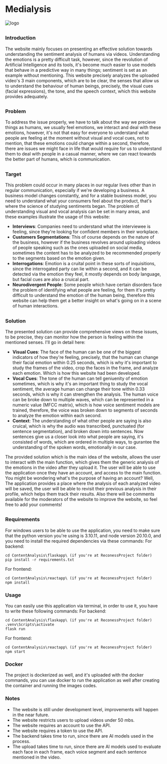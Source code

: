 # Medialysis
![logo](https://github.com/OmarAbdulhaq/ReconessProject/assets/68372273/877e0f30-ed31-438f-8baa-caad02f128f2)
##
### Introduction
The website mainly focuses on presenting an effective solution towards understanding the sentiment analysis of humans via videos. Understanding the emotions is a pretty difficult task, however, since the revolution of Artificial Intelligence and its tools, it's become much easier to use models that behave in a predictive way in many things; sentiment is set as an example without mentioning. This website precisely analyzes the uploaded video's 3 main components, which are to be clear, the senses that allow us to understand the behaviour of human beings, precisely, the visual cues (facial expressions), the tone, and the speech context, which this website provides adequately.
##
### Problem
To address the issue properly, we have to talk about the way we precieve things as humans, we usually feel emotions, we interact and deal with these emotions, however, it's not that easy for everyone to understand what people are feeling at the moment without visual and vocal cues, not to mention, that these emotions could change within a second, therefore, there are issues we might face in life that would require for us to understand them to deal with people in a casual manner, where we can react towards the better part of humans, which is communication.
##
### Target
This problem could occur in many places in our regular lives other than in regular communication, especially if we're developing a business. A business model changes constantly, and for a stable business model, you need to understand what your consumers feel about the product, that's where the science of studying sentiments began. The problem of understanding visual and vocal analysis can be set in many areas, and these examples illustrate the usage of this website: 
- **Interviews**: Companies need to understand what the interviewee is feeling, since they're looking for confident members in their workplace.
- **Customers Segmentations**: This of course depends on the nature of the business, however if the business revolves around uploading videos of people speaking such as the ones uploaded on social media, sometimes the content has to be analyzed to be recommended properly to the segments based on the emotion given.
- **Interrogations**: Emotion is a cruital point in these sorts of inquisitions, since the interrogated party can lie within a second, and it can be detected via the emotion they feel, it mostly depends on body language, but facial cues are also a cruical part.
- **Neurodivergent People**: Some people which have certain disorders face the problem of identifying what people are feeling, for them it's pretty difficult to understand the emotion of the human being, therefore this website can help them get a better insight on what's going on in a scene of human interactions.
##
### Solution
The presented solution can provide comprehensive views on these issues, to be precise, they can monitor how the person is feeling within the mentioned senses. I'll go in detail here:
- **Visual Cues**: The face of the human can be one of the biggest indicators of how they're feeling, precisely, that the human can change their facial emotion within 0.25 seconds, which is why it's important to study the frames of the video, crop the faces in the frame, and analyze each emotion. Which is how this website had been developed.
- **Vocal Cues**: The tone of the human can tell geniuenity of emotion sometimes, which is why it's an important thing to study the vocal sentiment, the average human can change their tone within 0.33 seconds, which is why it can strengthen the analysis. The human voice can be broke down to multiple waves, which can be represented in a numeric value (MFCC matrix), which is how voice sentiment models are trained, therefore, the voice was broken down to segments of seconds to analyze the emotion within each second.
- **Context**: The understanding of what other people are saying is also cruical, which is why the audio was transcribed, punctuated (for sentence segmentation), and broken down into sentences. Now sentences give us a closer look into what people are saying, it's consisted of words, which are ordered in multiple ways, to gurantee the understanding of the spoken words, emotionally in our case.

The provided solution which is the main idea of the website, allows the user to interact with the main function, which gives them the generic analysis of the emotions in the video after they upload it. The user will be able to use the application once they have an account, and access to the main function. You might be wondering what's the purpose of having an account? Well, The application provides a place where the analysis of each analyzed video will be saved, the user will be able to revisit their previous analysis in their profile, which helps them track their results. Also there will be comments available for the moderators of the website to improve the website, so feel free to add your comments!
##
### Requirements
For windows users to be able to use the application, you need to make sure that the python version you're using is 3.10.11, and node version 20.10.0, and you need to install the required dependencies via these commands:
For backend:
```
cd ContentAnalysis\flaskapp\ (if you're at ReconessProject folder)
pip install -r requirements.txt
```

For frontend:
```
cd ContentAnalysis\reactapp\ (if you're at ReconessProject folder)
npm install
```

### Usage
You can easily use this application via terminal, in order to use it, you have to write these following commands:
For backend:
```
cd ContentAnalysis\flaskapp\ (if you're at ReconessProject folder)
.venv\Scripts\activate
flask run
```

For frontend:
```
cd ContentAnalysis\reactapp\ (if you're at ReconessProject folder)
npm start
```

### Docker
The project is dockerized as well, and it's uploaded with the docker commands, you can use docker to run the application as well after creating the container and running the images codes.

### Notes
- The website is still under development level, improvements will happen in the near future.
- The website restricts users to upload videos under 50 mbs.
- The website requires an account to use the API.
- The website requires a token to use the API.
- The backend takes time to run, since there are AI models used in the process.
- The upload takes time to run, since there are AI models used to evaluate each face in each frame, each voice segment and each sentence mentioned in the video.
